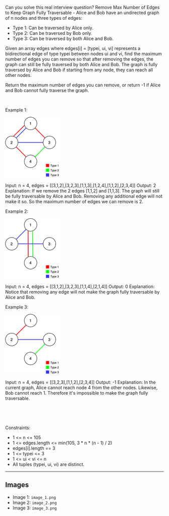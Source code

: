 Can you solve this real interview question? Remove Max Number of Edges to Keep Graph Fully Traversable - Alice and Bob have an undirected graph of n nodes and three types of edges:

 * Type 1: Can be traversed by Alice only.
 * Type 2: Can be traversed by Bob only.
 * Type 3: Can be traversed by both Alice and Bob.

Given an array edges where edges[i] = [typei, ui, vi] represents a bidirectional edge of type typei between nodes ui and vi, find the maximum number of edges you can remove so that after removing the edges, the graph can still be fully traversed by both Alice and Bob. The graph is fully traversed by Alice and Bob if starting from any node, they can reach all other nodes.

Return the maximum number of edges you can remove, or return -1 if Alice and Bob cannot fully traverse the graph.

 

Example 1:

![Example 1](./image_1.png)


Input: n = 4, edges = [[3,1,2],[3,2,3],[1,1,3],[1,2,4],[1,1,2],[2,3,4]]
Output: 2
Explanation: If we remove the 2 edges [1,1,2] and [1,1,3]. The graph will still be fully traversable by Alice and Bob. Removing any additional edge will not make it so. So the maximum number of edges we can remove is 2.


Example 2:

![Example 2](./image_2.png)


Input: n = 4, edges = [[3,1,2],[3,2,3],[1,1,4],[2,1,4]]
Output: 0
Explanation: Notice that removing any edge will not make the graph fully traversable by Alice and Bob.


Example 3:

![Example 3](./image_3.png)


Input: n = 4, edges = [[3,2,3],[1,1,2],[2,3,4]]
Output: -1
Explanation: In the current graph, Alice cannot reach node 4 from the other nodes. Likewise, Bob cannot reach 1. Therefore it's impossible to make the graph fully traversable.

 

 

Constraints:

 * 1 <= n <= 105
 * 1 <= edges.length <= min(105, 3 * n * (n - 1) / 2)
 * edges[i].length == 3
 * 1 <= typei <= 3
 * 1 <= ui < vi <= n
 * All tuples (typei, ui, vi) are distinct.

---

## Images

- Image 1: `image_1.png`
- Image 2: `image_2.png`
- Image 3: `image_3.png`
